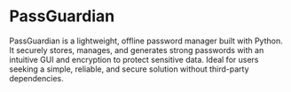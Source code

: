 # PassGuardian
PassGuardian is a lightweight, offline password manager built with Python. It securely stores, manages, and generates strong passwords with an intuitive GUI and encryption to protect sensitive data. Ideal for users seeking a simple, reliable, and secure solution without third-party dependencies.

